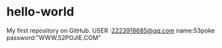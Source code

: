 # hello-world
My first repository on GitHub.
USER :2223918685@qq.com
name:53poke
password:"WWW.52POJIE.COM"
